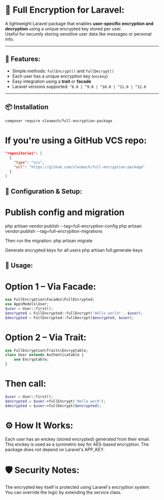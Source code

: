 # 🔐 Full Encryption for Laravel:

A lightweight Laravel package that enables **user-specific encryption and decryption** using a unique encrypted key stored per user.  
Useful for securely storing sensitive user data like messages or personal info.

---

## 🚀 Features:

- Simple methods: `fullEncrypt()` and `fullDecrypt()`
- Each user has a unique encryption key (`enckey`)
- Easy integration using a **trait** or **facade**
- Laravel versions supported: `^8.0 | ^9.0 | ^10.0 | ^11.0 | ^12.0`

---

## 📦 Installation

```bash
composer require sloumach/full-encryption-package


```
# If you're using a GitHub VCS repo:

```json
"repositories": [
  {
    "type": "vcs",
    "url": "https://github.com/sloumach/full-encryption-package"
  }
]
```

## 🔧 Configuration & Setup:

# Publish config and migration
php artisan vendor:publish --tag=full-encryption-config
php artisan vendor:publish --tag=full-encryption-migrations

Then run the migration:
php artisan migrate

Generate encrypted keys for all users
php artisan full:generate-keys

## 🧬 Usage:

# Option 1 – Via Facade:
```php
use FullEncryption\Facades\FullEncrypted;
use App\Models\User;
$user = User::first();
$encrypted = FullEncrypted::fullEncrypt('Hello world!', $user);
$decrypted = FullEncrypted::fullDecrypt($encrypted, $user);
```
# Option 2 – Via Trait:
```php
use FullEncryption\Traits\Encryptable;
class User extends Authenticatable {
    use Encryptable;
}
```
# Then call:
```php
$user = User::first();
$encrypted = $user->fullEncrypt('Hello word');
$decrypted = $user->fullDecrypt($encrypted);
```
# ⚙️ How It Works:

Each user has an enckey (stored encrypted) generated from their email.
This enckey is used as a symmetric key for AES-based encryption.
The package does not depend on Laravel's APP_KEY.

# 🛡️ Security Notes:

The encrypted key itself is protected using Laravel's encryption system.
You can override the logic by extending the service class.